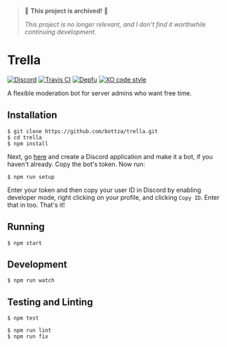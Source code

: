> 🚩 **This project is archived!** 🚩
> 
> *This project is no longer relevant, and I don't find it worthwhile continuing development.*

# Trella

[![Discord](https://img.shields.io/discord/490867255144611850.svg?style=flat-square)](https://discord.io/bottza)
[![Travis CI](https://img.shields.io/travis/com/bottza/trella/master.svg?style=flat-square)](https://travis-ci.com/bottza/trella)
[![Depfu](https://img.shields.io/depfu/bottza/trella.svg?style=flat-square)](https://depfu.com/repos/bottza/trella)
[![XO code style](https://img.shields.io/badge/code_style-XO-5ed9c7.svg?style=flat-square)](https://github.com/xojs/xo)

A flexible moderation bot for server admins who want free time.

## Installation

```
$ git clone https://github.com/bottza/trella.git
$ cd trella
$ npm install
```
Next, go [here](https://discordapp.com/developers/applications/) and create a Discord application and make it a bot, if you haven't already. Copy the bot's token. Now run:
```
$ npm run setup
```
Enter your token and then copy your user ID in Discord by enabling developer mode, right clicking on your profile, and clicking `Copy ID`. Enter that in too. That's it!

## Running

```
$ npm start
```

## Development

```
$ npm run watch
```

## Testing and Linting


```
$ npm test

$ npm run lint
$ npm run fix
```
